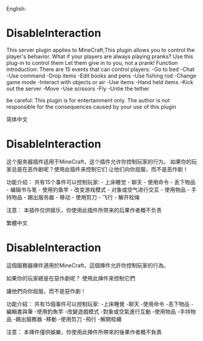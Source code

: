 English:
# DisableInteraction
This server plugin applies to MineCraft,This plugin allows you to control the player's behavior.
What if your players are always playing pranks? Use this plug-in to control them
Let them give in to you, not a prank!
Function introduction:
	There are 15 events that can control players:
		-Go to bed
		-Chat
		-Use command
		-Drop items
		-Edit books and pens
		-Use fishing rod
		-Change game mode
		-Interact with objects or air
		-Use items
		-Hand held items
		-Kick out the server
		-Move
		-Use scissors
		-Fly
		-Untie the tether

be careful:
	This plugin is for entertainment only. The author is not responsible for the consequences caused by your use of this plugin

简体中文
# DisableInteraction
这个服务器插件适用于MineCraft，这个插件允许你控制玩家的行为。
如果你的玩家总是在恶作剧呢？使用此插件来控制它们
让他们向你屈服，而不是恶作剧！

功能介绍：
	共有15个事件可以控制玩家:
		- 上床睡觉
		- 聊天
		- 使用命令
		- 丢下物品
		- 编辑书与笔
		- 使用钓鱼竿
		- 改变游戏模式
		- 对象或空气进行交互
		- 使用物品
		- 手持物品
		- 踢出服务器
		- 移动
		- 使用剪刀
		- 飞行
		- 解开栓绳

注意：
本插件仅供娱乐，你使用此插件所带来的后果作者概不负责

繁體中文

# DisableInteraction

這個服務器挿件適用於MineCraft，這個挿件允許你控制玩家的行為。

如果你的玩家總是在惡作劇呢？ 使用此挿件來控制它們

讓他們向你屈服，而不是惡作劇！



功能介紹：
	共有15個事件可以控制玩家:
		-上床睡覺
		-聊天
		-使用命令
		-丟下物品
		-編輯書與筆
		-使用釣魚竿
		-改變遊戲模式
		-對象或空氣進行互動
		-使用物品
		-手持物品
		-踢出服務器
		-移動
		-使用剪刀
		-飛行
		-解開栓繩

注意：
	本挿件僅供娛樂，你使用此挿件所帶來的後果作者概不負責
